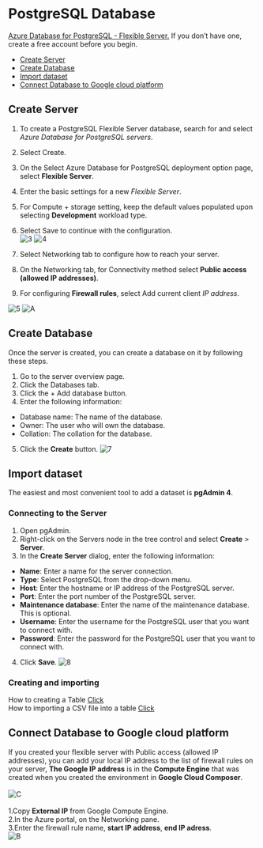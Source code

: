PostgreSQL Database
============
[Azure Database for PostgreSQL - Flexible Server.](https://azure.microsoft.com/en-gb/free/) If you don’t have one, create a free account before you begin.
- [Create Server](01-postgres.md#Create-Server)
- [Create Database](01-postgres.md#Create-Database)
- [Import dataset](01-postgres.md#Import-dataset)
- [Connect Database to Google cloud platform](01-postgres.md#Connect-Database-to-Google-cloud-platform)


## Create Server
1. To create a PostgreSQL Flexible Server database, search for and select _Azure Database for PostgreSQL servers_.<br>
2. Select Create.<br>
3. On the Select Azure Database for PostgreSQL deployment option page, select **Flexible Server**.<br>
4. Enter the basic settings for a new _Flexible Server_.<br>
5. For Compute + storage setting, keep the default values populated upon selecting **Development** workload type.<br>
6. Select Save to continue with the configuration.<br>
![3](/images/azure-3.png)
![4](/images/azure-4.png)

7. Select Networking tab to configure how to reach your server. <br>
8. On the Networking tab, for Connectivity method select **Public access (allowed IP addresses)**. <br>
9. For configuring **Firewall rules**, select Add current client _IP address_.<br>

![5](/images/azure-5.png)
![A](/images/azure-0.png)

## Create Database
Once the server is created, you can create a database on it by following these steps.<br>
1. Go to the server overview page.<br>
2. Click the Databases tab.<br>
3. Click the + Add database button.<br>
4. Enter the following information:
- Database name: The name of the database.
- Owner: The user who will own the database.
- Collation: The collation for the database.
 
5. Click the **Create** button.
![7](/images/azure-7.png)

## Import dataset
The easiest and most convenient tool to add a dataset is **pgAdmin 4**. <br>
### Connecting to the Server
1. Open pgAdmin. <br>
2. Right-click on the Servers node in the tree control and select **Create** > **Server**.<br>
3. In the **Create Server** dialog, enter the following information:<br>
- **Name**: Enter a name for the server connection.<br>
- **Type**: Select PostgreSQL from the drop-down menu.<br>
- **Host**: Enter the hostname or IP address of the PostgreSQL server.<br>
- **Port**: Enter the port number of the PostgreSQL server.<br>
- **Maintenance database**: Enter the name of the maintenance database. This is optional.<br>
- **Username**: Enter the username for the PostgreSQL user that you want to connect with.<br>
- **Password**: Enter the password for the PostgreSQL user that you want to connect with.<br>

4. Click **Save**.
![8](/images/Azure-pgAdmin.png)

### Creating and importing 
How to creating a Table [Click](section/create-table.md) <br>
How to importing a CSV file into a table [Click](section/import-data.md)

## Connect Database to Google cloud platform
If you created your flexible server with Public access (allowed IP addresses), you can add your local IP address to the list of firewall rules on your server, **The Google IP address** is in the **Compute Engine** that was created when you created the environment in **Google Cloud Composer**.
<br>
<br>
![C](/images/compute-engine.png)
<br>
<br>
1.Copy **External IP** from Google Compute Engine. <br>
2.In the Azure portal, on the Networking pane. <br>
3.Enter the firewall rule name, **start IP address**, **end IP adress**. <br>
![B](/images/azure-6.png)


